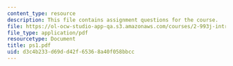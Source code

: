 ```yaml
---
content_type: resource
description: This file contains assignment questions for the course.
file: https://ol-ocw-studio-app-qa.s3.amazonaws.com/courses/2-993j-introduction-to-numerical-analysis-for-engineering-13-002j-spring-2005/d3c4b233d69dd42f65368a40f058bbcc_ps1.pdf
file_type: application/pdf
resourcetype: Document
title: ps1.pdf
uid: d3c4b233-d69d-d42f-6536-8a40f058bbcc
---
```

